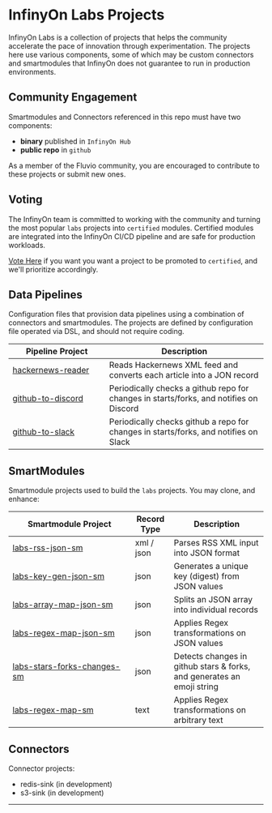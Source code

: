 # InfinyOn Labs Projects

InfinyOn Labs is a collection of projects that helps the community accelerate the pace of innovation through experimentation. The projects here use various components, some of which may be custom connectors and smartmodules that InfinyOn does not guarantee to run in production environments.

## Community Engagement

Smartmodules and Connectors referenced in this repo must have two components:

* **binary** published in `InfinyOn Hub`
* **public repo** in `github`

As a member of the Fluvio community, you are encouraged to contribute to these projects or submit new ones. 

## Voting

The InfinyOn team is committed to working with the community and turning the most popular `labs` projects into `certified` modules. Certified modules are integrated into the InfinyOn CI/CD pipeline and are safe for production workloads.

[Vote Here] if you want you want a project to be promoted to `certified`, and we'll prioritize accordingly.

## Data Pipelines

Configuration files that provision data pipelines using a combination of connectors and smartmodules. The projects are defined by configuration file operated via DSL, and should not require coding.

| <div style="width:175px">Pipeline Project<div> | Description |
| --- | --- |
| [hackernews-reader](data-pipelines/hackernews-reader.md) | Reads Hackernews XML feed and converts each article into a JON record |
| [github-to-discord](data-pipelines/github-to-discord.md) | Periodically checks a github repo for changes in starts/forks, and notifies on Discord |
| [github-to-slack](data-pipelines/github-to-slack.md) | Periodically checks github a repo for changes in starts/forks, and notifies on Slack |

## SmartModules

Smartmodule projects used to build the `labs` projects. You may clone, and enhance:

| <div style="width:225px">Smartmodule Project</div> | Record Type | Description |
| --- | --- | --- |
| [labs-rss-json-sm](https://github.com/infinyon/labs-rss-json-sm) | xml / json | Parses RSS XML input into JSON format |
| [labs-key-gen-json-sm](https://github.com/infinyon/labs-key-gen-json-sm) |json| Generates a unique key (digest) from JSON values |
| [labs-array-map-json-sm](https://github.com/infinyon/labs-array-map-json-sm) |json| Splits an JSON array into individual records |
| [labs-regex-map-json-sm](https://github.com/infinyon/labs-regex-map-json-sm) |json| Applies Regex transformations on JSON values |
| [labs-stars-forks-changes-sm](https://github.com/infinyon/labs-stars-forks-changes-sm) |json| Detects changes in github stars & forks, and generates an emoji string |
| [labs-regex-map-sm](https://github.com/infinyon/labs-regex-map-sm) |text | Applies Regex transformations on arbitrary text |

## Connectors

Connector projects:

* redis-sink (in development)
* s3-sink (in development)


-----
[Vote Here]: https://docs.google.com/forms/d/1yK8k-7Udq2wteNw-ZJm8Q59pvpwqduzUexSSUmgsYzI/
